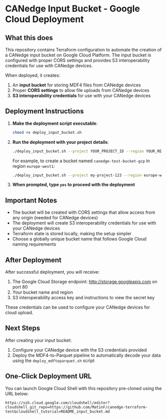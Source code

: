 # CANedge Input Bucket - Google Cloud Deployment

## What this does

This repository contains Terraform configuration to automate the creation of a CANedge input bucket on Google Cloud Platform. The input bucket is configured with proper CORS settings and provides S3 interoperability credentials for use with CANedge devices.

When deployed, it creates:
1. An **input bucket** for storing MDF4 files from CANedge devices
2. Proper **CORS settings** to allow file uploads from CANedge devices
3. **S3 interoperability credentials** for use with your CANedge devices

## Deployment Instructions

1. **Make the deployment script executable**:

   ```bash
   chmod +x deploy_input_bucket.sh
   ```

2. **Run the deployment with your project details**:

   ```bash
   ./deploy_input_bucket.sh --project YOUR_PROJECT_ID --region YOUR_REGION --bucket YOUR_BUCKET_NAME
   ```

   For example, to create a bucket named `canedge-test-bucket-gcp` in region `europe-west1`:

   ```bash
   ./deploy_input_bucket.sh --project my-project-123 --region europe-west1 --bucket canedge-test-bucket-gcp
   ```

3. **When prompted, type `yes` to proceed with the deployment**

## Important Notes

- The bucket will be created with CORS settings that allow access from any origin (needed for CANedge devices)
- The deployment will create S3 interoperability credentials for use with your CANedge devices
- Terraform state is stored locally, making the setup simpler
- Choose a globally unique bucket name that follows Google Cloud naming requirements

## After Deployment

After successful deployment, you will receive:

1. The Google Cloud Storage endpoint: http://storage.googleapis.com on port 80
2. Your bucket name and region
3. S3 interoperability access key and instructions to view the secret key

These credentials can be used to configure your CANedge devices for cloud upload.

## Next Steps

After creating your input bucket:

1. Configure your CANedge device with the S3 credentials provided
2. Deploy the MDF4-to-Parquet pipeline to automatically decode your data using the `deploy_mdftoparquet.sh` script

## One-Click Deployment URL

You can launch Google Cloud Shell with this repository pre-cloned using the URL below:

```
https://ssh.cloud.google.com/cloudshell/editor?cloudshell_git_repo=https://github.com/MatinF/canedge-terraform-test&cloudshell_tutorial=README_input_bucket.md
```
